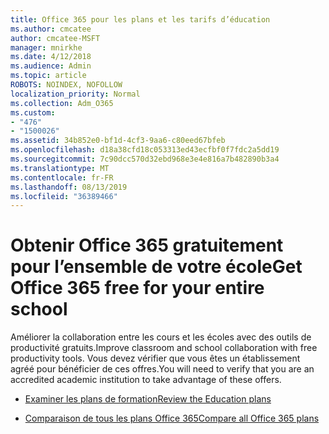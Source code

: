 ```yaml
---
title: Office 365 pour les plans et les tarifs d’éducation
ms.author: cmcatee
author: cmcatee-MSFT
manager: mnirkhe
ms.date: 4/12/2018
ms.audience: Admin
ms.topic: article
ROBOTS: NOINDEX, NOFOLLOW
localization_priority: Normal
ms.collection: Adm_O365
ms.custom:
- "476"
- "1500026"
ms.assetid: 34b852e0-bf1d-4cf3-9aa6-c80eed67bfeb
ms.openlocfilehash: d18a38cfd18c053313ed43ecfbf0f7fdc2a5dd19
ms.sourcegitcommit: 7c90dcc570d32ebd968e3e4e816a7b482890b3a4
ms.translationtype: MT
ms.contentlocale: fr-FR
ms.lasthandoff: 08/13/2019
ms.locfileid: "36389466"
---
```

# <a name="get-office-365-free-for-your-entire-school"></a><span data-ttu-id="856fc-102">Obtenir Office 365 gratuitement pour l’ensemble de votre école</span><span class="sxs-lookup"><span data-stu-id="856fc-102">Get Office 365 free for your entire school</span></span>

<span data-ttu-id="856fc-103">Améliorer la collaboration entre les cours et les écoles avec des outils de productivité gratuits.</span><span class="sxs-lookup"><span data-stu-id="856fc-103">Improve classroom and school collaboration with free productivity tools.</span></span> <span data-ttu-id="856fc-104">Vous devez vérifier que vous êtes un établissement agréé pour bénéficier de ces offres.</span><span class="sxs-lookup"><span data-stu-id="856fc-104">You will need to verify that you are an accredited academic institution to take advantage of these offers.</span></span>
  
- [<span data-ttu-id="856fc-105">Examiner les plans de formation</span><span class="sxs-lookup"><span data-stu-id="856fc-105">Review the Education plans</span></span>](https://products.office.com/academic/compare-office-365-education-plans)

- [<span data-ttu-id="856fc-106">Comparaison de tous les plans Office 365</span><span class="sxs-lookup"><span data-stu-id="856fc-106">Compare all Office 365 plans</span></span>](https://products.office.com/business/compare-more-office-365-for-business-plans)